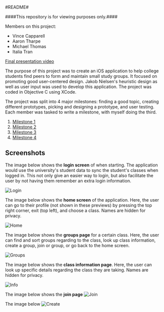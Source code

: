 #README#

####This repository is for viewing purposes only.####

Members on this project:
* Vince Capparell
* Aaron Tharpe
* Michael Thomas
* Italia Tran

[Final presentation video](https://www.youtube.com/watch?v=l-lpWqFChjk)

The purpose of this project was to create an iOS application to help college students find peers to form and maintain small study groups. It focused on promoting good user-centered design. Jakob Nielsen's heuristic design as well as user input was used to develop this application. The project was coded in Objective C using XCode.

The project was split into 4 major milestones: finding a good topic, creating different prototypes, picking and designing a prototype, and user testing. Each member was tasked to write a milestone, with myself doing the third.

1. [Milestone 1](https://drive.google.com/file/d/0B2wvpMZu6BU6QXRfVHFZY09JZ00/view?usp=sharing) 
2. [Milestone 2](https://drive.google.com/open?id=0B2wvpMZu6BU6Z3hva1FQMm9GTnM&authuser=0)  
3. [Milestone 3](https://drive.google.com/open?id=0B2wvpMZu6BU6MWJTWDJCTGlIR1E&authuser=0)  
4. [Milestone 4](https://drive.google.com/open?id=0B2wvpMZu6BU6LXZqZHA0cE9SS28&authuser=0)

## Screenshots
The image below shows the **login screen** of when starting. The application would use the university's student data to sync the student's classes when logged in. This not only give an easier way to login, but also facilitate the user by not having them remember an extra login information.

![Login](http://i.imgur.com/zXYkIJj.png)

The image below shows the **home screen** of the application. Here, the user can go to their profile (not shown in these previews) by pressing the top right corner, exit (top left), and choose a class. Names are hidden for privacy.

![Home](http://i.imgur.com/Pjubp2i.png)

The image below shows the **groups page** for a certain class. Here, the user can find and sort groups regarding to the class, look up class information, create a group, join or group, or go back to the home screen.

![Groups](http://i.imgur.com/HlvY9AH.png)

The image below shows the **class information page**. Here, the user can look up specific details regarding the class they are taking. Names are hidden for privacy.

![Info](http://i.imgur.com/ji6FSvd.png)

The image below shows the **join page**
![Join](http://i.imgur.com/smXDwPJ.png)

The image below 
![Create](http://i.imgur.com/4JuRseE.png)

